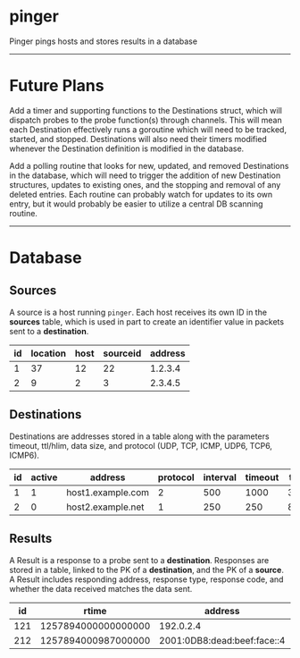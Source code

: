 # pinger
Pinger pings hosts and stores results in a database

---
# Future Plans
Add a timer and supporting functions to the Destinations struct, which will dispatch
probes to the probe function(s) through channels. This will mean each Destination effectively
runs a goroutine which will need to be tracked, started, and stopped. Destinations will also
need their timers modified whenever the Destination definition is modified in the database.

Add a polling routine that looks for new, updated, and removed Destinations in the database,
which will need to trigger the addition of new Destination structures, updates to existing ones,
and the stopping and removal of any deleted entries. Each routine can probably watch for updates
to its own entry, but it would probably be easier to utilize a central DB scanning routine.

---
# Database

## Sources
A source is a host running `pinger`. Each host receives its own ID in the **sources** table, which is used in part to
create an identifier value in packets sent to a **destination**.

id | location | host | sourceid | address
--- | --- | --- | --- | --- 
1 | 37 | 12 | 22 | 1.2.3.4
2 | 9 | 2 | 3 | 2.3.4.5

## Destinations
Destinations are addresses stored in a table along with the parameters timeout, ttl/hlim, data size, 
and protocol (UDP, TCP, ICMP, UDP6, TCP6, ICMP6).

id | active | address | protocol | interval | timeout | ttl | data
-- | ------ | ------- | -------- | -------- | ------- | --- | ----
1 | 1 | host1.example.com | 2 | 500 | 1000 | 30 | XXXXXXXXXX
2 | 0 | host2.example.net | 1 | 250 | 250 | 8 | YYYYYYYYYY

## Results
A Result is a response to a probe sent to a **destination**. Responses are stored in a table, linked to the PK of a
**destination**, and the PK of a **source**. A Result includes responding address, response type, response code, and
whether the data received matches the data sent.

id | rtime | address | rsite | rhost | rtt | rtype | rcode | rid | rseq | datamatch
--- | ---- | ------- | ----- | ----- | --- | ----- | ----- | --- | ---- | ---------
121 | 1257894000000000000 | 192.0.2.4 | 9 | 11 | 80 | 1 | 0 | 39821 | 1102 | true
212 | 1257894000987000000 | 2001:0DB8:dead:beef:face::4 | 2 | 6 | 182 | 58 | 0 | 1082| 36 | true
